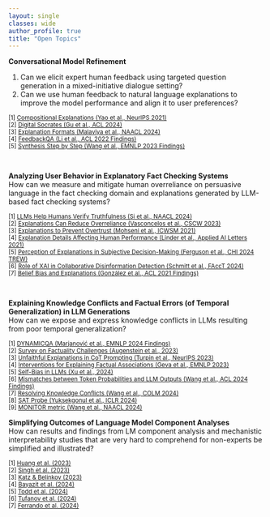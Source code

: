 ```yaml
---
layout: single
classes: wide
author_profile: true
title: "Open Topics"
---
```


<!-- InquAIrer -->
**Conversational Model Refinement**  
1. Can we elicit expert human feedback using targeted question generation in a mixed-initiative dialogue setting?
2. Can we use human feedback to natural language explanations to improve the model performance and align it to user preferences?
<p style="font-size:smaller;">
[1] <a href="https://arxiv.org/abs/2103.10415">Compositional Explanations (Yao et al., NeurIPS 2021)</a><br>
[2] <a href="https://aclanthology.org/2024.acl-long.302/">Digital Socrates (Gu et al., ACL 2024)</a><br>
[3] <a href="https://aclanthology.org/2024.naacl-long.168/">Explanation Formats (Malaviya et al., NAACL 2024)</a><br>
[4] <a href="https://aclanthology.org/2022.findings-acl.75/">FeedbackQA (Li et al., ACL 2022 Findings)</a><br>
[5] <a href="https://aclanthology.org/2023.findings-emnlp.791/">Synthesis Step by Step (Wang et al., EMNLP 2023 Findings)</a>
</p><br>

<!-- ORPEx -->
**Analyzing User Behavior in Explanatory Fact Checking Systems**  
How can we measure and mitigate human overreliance on persuasive language in the fact checking domain and explanations generated by LLM-based fact checking systems?
<p style="font-size:smaller;"> 
[1] <a href="https://aclanthology.org/2024.naacl-long.81/">LLMs Help Humans Verify Truthfulness (Si et al., NAACL 2024)</a><br>
[2] <a href="https://dl.acm.org/doi/10.1145/3579605">Explanations Can Reduce Overreliance (Vasconcelos et al., CSCW 2023)</a><br>
[3] <a href="https://doi.org/10.1609/icwsm.v15i1.18072">Explanations to Prevent Overtrust (Mohseni et al., ICWSM 2021)</a><br>
[4] <a href="https://doi.org/10.1002/ail2.49">Explanation Details Affecting Human Performance (Linder et al., Applied AI Letters 2021)</a><br>
[5] <a href="https://arxiv.org/abs/2404.12558">Perception of Explanations in Subjective Decision-Making (Ferguson et al., CHI 2024 TREW)</a><br>
[6] <a href="https://dl.acm.org/doi/10.1145/3630106.3659031">Role of XAI in Collaborative Disinformation Detection (Schmitt et al., FAccT 2024)</a><br>
[7] <a href="https://aclanthology.org/2021.findings-acl.259/">Belief Bias and Explanations (González et al., ACL 2021 Findings)</a>
</p><br>

<!-- DeLoreason -->
**Explaining Knowledge Conflicts and Factual Errors (of Temporal Generalization) in LLM Generations**  
How can we expose and express knowledge conflicts in LLMs resulting from poor temporal generalization?  
<p style="font-size:smaller;">
[1] <a href="https://arxiv.org/abs/2407.17023">DYNAMICQA (Marjanović et al., EMNLP 2024 Findings)</a><br>
[2] <a href="http://arxiv.org/abs/2310.05189">Survey on Factuality Challenges (Augenstein et al., 2023)</a><br>
[3] <a href="https://openreview.net/forum?id=bzs4uPLXvi">Unfaithful Explanations in CoT Prompting (Turpin et al., NeurIPS 2023)</a><br>
[4] <a href="https://aclanthology.org/2023.emnlp-main.751/">Interventions for Explaining Factual Associations (Geva et al., EMNLP 2023)</a><br>
[5] <a href="https://arxiv.org/abs/2402.11436">Self-Bias in LLMs (Xu et al., 2024)</a><br>
[6] <a href="https://aclanthology.org/2024.findings-acl.441">Mismatches between Token Probabilities and LLM Outputs (Wang et al., ACL 2024 Findings)</a><br>
[7] <a href="http://arxiv.org/abs/2310.00935">Resolving Knowledge Conflicts (Wang et al., COLM 2024)</a><br>
[8] <a href="https://openreview.net/forum?id=gfFVATffPd">SAT Probe (Yuksekgonul et al., ICLR 2024)</a><br>
[9] <a href="https://aclanthology.org/2024.naacl-long.46/">MONITOR metric (Wang et al., NAACL 2024)</a>
</p>

<!-- CircuiTeX -->
**Simplifying Outcomes of Language Model Component Analyses**  
How can results and findings from LM component analysis and mechanistic interpretability studies that are very hard to comprehend for non-experts be simplified and illustrated?  
<p style="font-size:smaller;">
[1] <a href="https://aclanthology.org/2023.blackboxnlp-1.24/">Huang et al. (2023)</a><br>
[2] <a href="https://arxiv.org/abs/2305.09863">Singh et al. (2023)</a><br>
[3] <a href="https://aclanthology.org/2023.findings-emnlp.939/">Katz & Belinkov (2023)</a><br>
[4] <a href="https://arxiv.org/abs/2310.03084">Bayazit et al. (2024)</a><br>
[5] <a href="https://arxiv.org/abs/2310.15213">Todd et al. (2024)</a><br>
[6] <a href="https://aclanthology.org/2024.acl-demos.6/">Tufanov et al. (2024)</a><br>
[7] <a href="https://arxiv.org/abs/2405.00208">Ferrando et al. (2024)</a>
</p>
